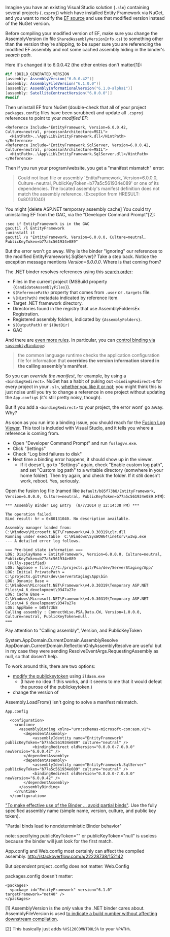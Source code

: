 Imagine you have an existing Visual Studio solution (`.sln`) containing several
projects (`.csproj`) which have installed Entity Framework via NuGet, and you
want to modify the [EF source](https://github.com/aspnet/EntityFramework) and
use that modified version instead of the NuGet version.

Before compiling your modified version of EF, make sure you change the
AssemblyVersion (in file `SharedAssemblyVersionInfo.cs`) to something other
than the version they're shipping, to be super sure you are referencing the
modified EF assembly and not some cached assembly hiding in the binder's
*search path*.

Here it's changed it to 6.0.0.42 (the other entries don't matter[1]):

```cs
#if !BUILD_GENERATED_VERSION
[assembly: AssemblyVersion("6.0.0.42")]
[assembly: AssemblyFileVersion("6.1.0.0")]
[assembly: AssemblyInformationalVersion("6.1.0-alpha1")]
[assembly: SatelliteContractVersion("6.0.0.0")]
#endif
```

Then uninstall EF from NuGet (double-check that all of your project
`packages.config` files have been scrubbed) and update all `.csproj` references
to point to your *modified EF*:

    <Reference Include="EntityFramework, Version=6.0.0.42, Culture=neutral, processorArchitecture=MSIL">
      <HintPath>..\App\Lib\EntityFramework.dll</HintPath>
    </Reference>
    <Reference Include="EntityFramework.SqlServer, Version=6.0.0.42, Culture=neutral, processorArchitecture=MSIL">
      <HintPath>..\App\Lib\EntityFramework.SqlServer.dll</HintPath>
    </Reference>

Then if you run your program/website, you get a "manifest mismatch" error:

> Could not load file or assembly 'EntityFramework, Version=6.0.0.0, Culture=neutral, PublicKeyToken=b77a5c561934e089'
> or one of its dependencies. The located assembly's manifest definition does not match the assembly reference. (Exception from HRESULT: 0x80131040)

You might [delete ASP.NET temporary assembly cache]
You could try uninstalling EF from the GAC, via the "Developer Command Prompt"[2]:

    :see if EntityFramework is in the GAC
    gacutil /l EntityFramework
    :uninstall it
    gacutil /u "EntityFramework, Version=6.0.0.0, Culture=neutral, PublicKeyToken=b77a5c561934e089"

But the error won't go away. Why is the binder "ignoring" our references to the
modified EntityFramework{.SqlServer}? Take a step back. Notice the exception
message mentions *Version=6.0.0.0*. Where is that coming from?

The .NET binder resolves references using this [search order](http://stackoverflow.com/a/2733113/152142):

- Files in the current project (MSBuild property `{CandidateAssemblyFiles}`).
- `$(ReferencePath)` property that comes from `.user` or `.targets` file.
- `%(HintPath)` metadata indicated by reference item.
- Target .NET framework directory.
- Directories found in the registry that use AssemblyFoldersEx Registration.
- Registered assembly folders, indicated by `{AssemblyFolders}`.
- `$(OutputPath)` or `$(OutDir)`
- GAC

And there are [even more rules](http://msdn.microsoft.com/en-us/library/yx7xezcf%28v%3Dvs.110%29.aspx).
In particular, you can [control binding via `<assemblyBinding>`](http://msdn.microsoft.com/en-us/library/8f6988ab%28v%3Dvs.110%29.aspx):

> the common language runtime checks the application configuration file for
> information that **overrides the version information stored in the calling
> assembly's manifest**.

So you can *override the manifest*, for example, by using a `<bindingRedirect>`.
NuGet has a habit of puking out `<bindingRedirect>`s for every project in your `.sln`,
[whether you like it or not](http://stackoverflow.com/a/22228738/152142);
you might think this is just noise until you try to change a reference
in one project without updating the `App.config`s (it's still pretty noisy, though).

But if you add a `<bindingRedirect>` to your project, the error wont' go away. Why?

As soon as you run into a binding issue, you should reach for the
[Fusion Log Viewer](http://www.hanselman.com/blog/BackToBasicsUsingFusionLogViewerToDebugObscureLoaderErrors.aspx).
This tool is included with Visual Studio, and it tells you where a reference is coming from.

- Open "Developer Command Prompt" and run `fuslogvw.exe`.
- Click "Settings"
- Check "Log bind failures to disk"
- Next time a binding error happens, it should show up in the viewer.
    - If it doesn't, go to "Settings" again, check "Enable custom log path",
      and set "Custom log path" to a writable directory (somwhere in your home folder).
      Then try again, and check the folder. If it *still* doesn't work, reboot. Yes, seriously.

Open the fusion log file (named like `Default/b85f73b8/EntityFramework, Version=6.0.0.0, Culture=neutral, PublicKeyToken=b77a5c561934e089.HTM`):

    *** Assembly Binder Log Entry  (8/7/2014 @ 12:14:38 PM) ***

    The operation failed.
    Bind result: hr = 0x80131040. No description available.

    Assembly manager loaded from:  C:\Windows\Microsoft.NET\Framework\v4.0.30319\clr.dll
    Running under executable  C:\Windows\SysWOW64\inetsrv\w3wp.exe
    --- A detailed error log follows. 

    === Pre-bind state information ===
    LOG: DisplayName = EntityFramework, Version=6.0.0.0, Culture=neutral, PublicKeyToken=b77a5c561934e089
     (Fully-specified)
    LOG: Appbase = file:///C:/projects.git/Psa/dev/ServerStaging/App/
    LOG: Initial PrivatePath = C:\projects.git\Psa\dev\ServerStaging\App\bin
    LOG: Dynamic Base = C:\Windows\Microsoft.NET\Framework\v4.0.30319\Temporary ASP.NET Files\v4_6_development\9347a27e
    LOG: Cache Base = C:\Windows\Microsoft.NET\Framework\v4.0.30319\Temporary ASP.NET Files\v4_6_development\9347a27e
    LOG: AppName = b85f73b8
    Calling assembly : ConnectWise.PSA.Data.CW, Version=1.0.0.0, Culture=neutral, PublicKeyToken=null.
    ===

Pay attention to "Calling assembly", Version, and PublicKeyToken

System.AppDomain.CurrentDomain.AssemblyResolve
AppDomain.CurrentDomain.ReflectionOnlyAssemblyResolve
  are useful but in my case they were sending ResolveEventArgs.RequestingAssembly as null, so that dosen't help.

To work around this, there are two options:

  - [modify the publickeytoken](http://stackoverflow.com/a/3889238/152142) using `ildasm.exe`
      - (I have no idea if this works, and it seems to me that it would defeat the purose of the publickeytoken.)
  - change the version of 


Assembly.LoadFrom() isn't going to solve a manifest mismatch.

    App.config

      <configuration>
        <runtime>
          <assemblyBinding xmlns="urn:schemas-microsoft-com:asm.v1">
            <dependentAssembly>
                <assemblyIdentity name="EntityFramework" publicKeyToken="b77a5c561934e089" culture="neutral" />
                <bindingRedirect oldVersion="0.0.0.0-7.0.0.0" newVersion="6.0.0.42" />
            </dependentAssembly>
            <dependentAssembly>
                <assemblyIdentity name="EntityFramework.SqlServer" publicKeyToken="b77a5c561934e089" culture="neutral" />
                <bindingRedirect oldVersion="0.0.0.0-7.0.0.0" newVersion="6.0.0.42" />
            </dependentAssembly>
          </assemblyBinding>
        </runtime>
      </configuration>

["To make effective use of the Binder ... avoid partial binds"](http://msdn.microsoft.com/en-us/magazine/dd727509.aspx).
Use the fully specified assembly name (simple name, version, culture, and public key token).

"Partial binds lead to nondeterministic Binder behavior"

note: specifying publicKeyToken="" or publicKeyToken="null" is useless because the binder will just look for the first match.

App.config and Web.config most certainly can affect the compiled assembly.
  http://stackoverflow.com/a/22228738/152142

But _dependent_ project .config does not matter:
  Web.Config

   </dependentAssembly>
       <dependentAssembly>
         <assemblyIdentity name="Newtonsoft.Json" publicKeyToken="30ad4fe6b2a6aeed" culture="neutral" />
         <bindingRedirect oldVersion="0.0.0.0-6.0.0.0" newVersion="6.0.0.0" />
       </dependentAssembly>
     </assemblyBinding>
   </runtime>

packages.config doesn't matter:

    <packages>
      <package id="EntityFramework" version="6.1.0" targetFramework="net40" />
    </packages>


[1] AssemblyVersion is the *only* value the .NET binder cares about.
    AssemblyFileVersion is used [to indicate a build number without affecting downstream
    compilation](http://www.danielfortunov.com/software/$daniel_fortunovs_adventures_in_software_development/2009/03/03/assembly_versioning_in_net).

[2] This basically just adds `%VS120COMNTOOLS%` to your `%PATH%`.
